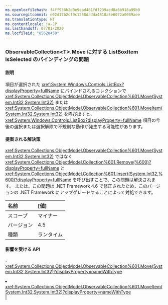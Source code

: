 ```yaml
---
ms.openlocfilehash: f4ff938b2d0e9ead481fdf239aed8a6b918a99b0
ms.sourcegitcommit: e02d17b2cf9c1258dadda4810a5e6072a0089aee
ms.translationtype: HT
ms.contentlocale: ja-JP
ms.lasthandoff: 07/01/2020
ms.locfileid: "85620450"
---
```

### <a name="listboxitem-isselected-binding-issue-with-observablecollectionlttgtmove"></a>ObservableCollection&lt;T&gt;.Move に対する ListBoxItem IsSelected のバインディングの問題

#### <a name="details"></a>説明

項目が選択された <xref:System.Windows.Controls.ListBox?displayProperty=fullName> にバインドされるコレクションで <xref:System.Collections.ObjectModel.ObservableCollection%601.Move(System.Int32,System.Int32)> または <xref:System.Collections.ObjectModel.ObservableCollection%601.MoveItem(System.Int32,System.Int32)> を呼び出すと、<xref:System.Windows.Controls.ListBox?displayProperty=fullName> 項目の今後の選択または選択解除で不規則な動作が発生する可能性があります。

#### <a name="suggestion"></a>提案される解決策

<xref:System.Collections.ObjectModel.ObservableCollection%601.Move(System.Int32,System.Int32)> ではなく <xref:System.Collections.ObjectModel.Collection%601.Remove(%600)?displayProperty=fullName> と <xref:System.Collections.ObjectModel.Collection%601.Insert(System.Int32,%600)?displayProperty=fullName> を呼び出すことで、この問題は解決されます。 または、この問題は .NET Framework 4.6 で修正されたため、このバージョンの .NET Framework にアップグレードすることによって対処できます。

| 名前    | [値]       |
|:--------|:------------|
| スコープ   |マイナー|
|バージョン|4.5|
|種類|ランタイム

#### <a name="affected-apis"></a>影響を受ける API

-<xref:System.Collections.ObjectModel.ObservableCollection%601.Move(System.Int32,System.Int32)?displayProperty=nameWithType></li><li><xref:System.Collections.ObjectModel.ObservableCollection%601.MoveItem(System.Int32,System.Int32)?displayProperty=nameWithType></li></ul>|
